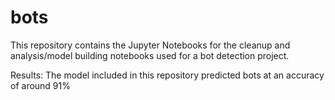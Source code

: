 # bots

This repository contains the Jupyter Notebooks for the cleanup and analysis/model building notebooks used for a bot detection project.

Results:  The model included in this repository predicted bots at an accuracy of around 91%
